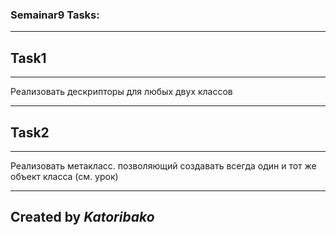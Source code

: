 ### Semainar9 Tasks:

---

## Task1

---

Реализовать дескрипторы для любых двух классов

---

## Task2

---

Реализовать метакласс. позволяющий создавать всегда один и 
тот же объект класса (см. урок)

---

## Created by *Katoribako*